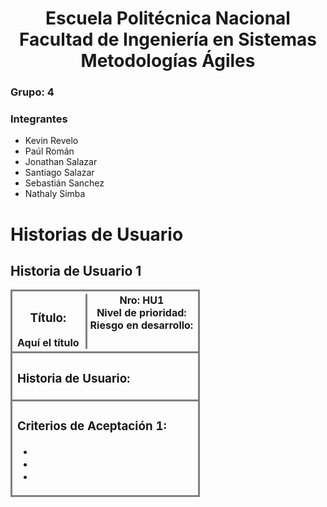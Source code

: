 <h1 align="center">
    Escuela Politécnica Nacional<br>
    Facultad de Ingeniería en Sistemas<br>
    Metodologías Ágiles<br>
</h1>

### Grupo: 4

### Integrantes
- Kevin Revelo
- Paúl Román
- Jonathan Salazar
- Santiago Salazar
- Sebastián Sanchez
- Nathaly Simba

# Historias de Usuario

## Historia de Usuario 1

<table style="width: 700px" >
<thead>
  <tr>
    <th style= "border: medium solid grey">
        <div style= "display: inline-flex;">
            <div style= "border-right:medium solid grey; padding-right:10px;">
                <h3>Título:</h3>
                Aquí el título
            </div>
            <div style= "margin-left:5px"> 
                Nro: HU1 <br>
                Nivel de prioridad: <br>
                Riesgo en desarrollo: 
            </div>
        </div>
    </th>
  </tr>
</thead>
<tbody>
    <tr>
        <td style= "border: medium solid grey">
            <h3>Historia de Usuario:</h3>
            <p></p>
        </td>
    </tr>
    <tr>
        <td style= "border: medium solid grey">
            <h3>Criterios de Aceptación 1: </h3>
            <ul>
                <li></li>
                <li></li>
                <li></li>
            </ul>
        </td>
    </tr>
</tbody>
</table>

